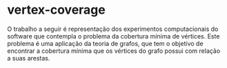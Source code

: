 # vertex-coverage

O trabalho a seguir é representação dos experimentos computacionais do software que
contempla o problema da cobertura mı́nima de vértices. Este problema é uma aplicação
da teoria de grafos, que tem o objetivo de encontrar a cobertura mı́nima que os vértices
do grafo possui com relação a suas arestas.
